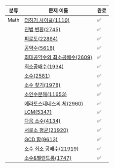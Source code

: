 | 분류 | 문제 이름          | 완료 |
| ------------------- | ---- |  ---- |
| Math | [더하기 사이클(1110)](https://www.acmicpc.net/problem/1110) | ✅
|      | [진법 변환(2745)](https://www.acmicpc.net/problem/2745) | ✅
|      | [피로도(22864)](https://www.acmicpc.net/problem/22864)| ✅
|      | [공약수(5618)](https://www.acmicpc.net/problem/5618)| ✅
|      | [최대공약수와 최소공배수(2609)](https://www.acmicpc.net/problem/2609)| ✅
|      | [최소공배수(1934)](https://www.acmicpc.net/problem/1934)| ✅
|      | [소수(2581)](https://www.acmicpc.net/problem/2581)| ✅
|      | [소수 찾기(1978)](https://www.acmicpc.net/problem/1978)| ✅
|      | [소인수분해(11653)](https://www.acmicpc.net/problem/11653)| ✅
|      | [에라토스테네스의 체(2960)](https://www.acmicpc.net/problem/2960)| ✅
|      | [LCM(5347)](https://www.acmicpc.net/problem/5347)| ✅
|      | [다음 소수(4134)](https://www.acmicpc.net/problem/4134)| ✅
|      | [서로소 평균(21920)](https://www.acmicpc.net/problem/21920)| ✅
|      | [GCD 합(9613)](https://www.acmicpc.net/problem/9613)| ✅
|      | [소수 최소 공배수(21919)](https://www.acmicpc.net/problem/21919)| ✅
|      | [소수&팰린드롬(1747)](https://www.acmicpc.net/problem/1747)| ✅